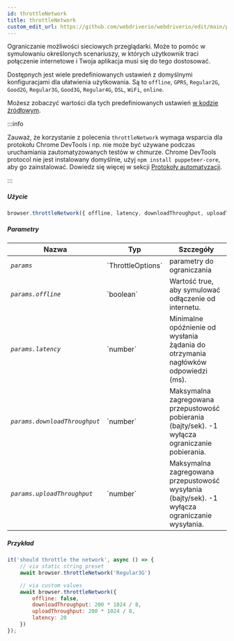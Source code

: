 ```yaml
---
id: throttleNetwork
title: throttleNetwork
custom_edit_url: https://github.com/webdriverio/webdriverio/edit/main/packages/webdriverio/src/commands/browser/throttleNetwork.ts
---
```


Ograniczanie możliwości sieciowych przeglądarki. Może to pomóc w
symulowaniu określonych scenariuszy, w których użytkownik traci połączenie internetowe
i Twoja aplikacja musi się do tego dostosować.

Dostępnych jest wiele predefiniowanych ustawień z domyślnymi konfiguracjami dla ułatwienia użytkowania.
Są to `offline`, `GPRS`, `Regular2G`, `Good2G`, `Regular3G`, `Good3G`,
`Regular4G`, `DSL`, `WiFi`, `online`.

Możesz zobaczyć wartości dla tych predefiniowanych ustawień [w kodzie źródłowym](https://github.com/webdriverio/webdriverio/blob/6824e4eb118a8d20685f12f4bc42f13fd56f8a25/packages/webdriverio/src/commands/browser/throttleNetwork.js#L29).

:::info

Zauważ, że korzystanie z polecenia `throttleNetwork` wymaga wsparcia dla protokołu Chrome DevTools i np.
nie może być używane podczas uruchamiania zautomatyzowanych testów w chmurze. Chrome DevTools protocol nie jest instalowany domyślnie,
użyj `npm install puppeteer-core`, aby go zainstalować.
Dowiedz się więcej w sekcji [Protokoły automatyzacji](/docs/automationProtocols).

:::

##### Użycie

```js
browser.throttleNetwork({ offline, latency, downloadThroughput, uploadThroughput })
```

##### Parametry

<table>
  <thead>
    <tr>
      <th>Nazwa</th><th>Typ</th><th>Szczegóły</th>
    </tr>
  </thead>
  <tbody>
    <tr>
      <td><code><var>params</var></code></td>
      <td>`ThrottleOptions`</td>
      <td>parametry do ograniczania</td>
    </tr>
    <tr>
      <td><code><var>params.offline</var></code></td>
      <td>`boolean`</td>
      <td>Wartość true, aby symulować odłączenie od internetu.</td>
    </tr>
    <tr>
      <td><code><var>params.latency</var></code></td>
      <td>`number`</td>
      <td>Minimalne opóźnienie od wysłania żądania do otrzymania nagłówków odpowiedzi (ms).</td>
    </tr>
    <tr>
      <td><code><var>params.downloadThroughput</var></code></td>
      <td>`number`</td>
      <td>Maksymalna zagregowana przepustowość pobierania (bajty/sek). -1 wyłącza ograniczanie pobierania.</td>
    </tr>
    <tr>
      <td><code><var>params.uploadThroughput</var></code></td>
      <td>`number`</td>
      <td>Maksymalna zagregowana przepustowość wysyłania (bajty/sek). -1 wyłącza ograniczanie wysyłania.</td>
    </tr>
  </tbody>
</table>

##### Przykład

```js title="throttleNetwork.js"
it('should throttle the network', async () => {
    // via static string preset
    await browser.throttleNetwork('Regular3G')

    // via custom values
    await browser.throttleNetwork({
        offline: false,
        downloadThroughput: 200 * 1024 / 8,
        uploadThroughput: 200 * 1024 / 8,
        latency: 20
    })
});
```